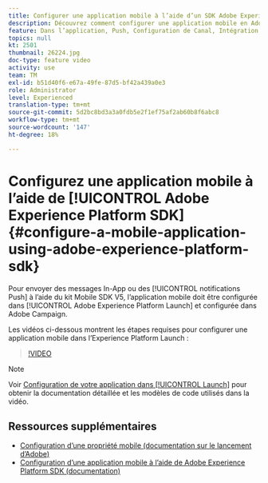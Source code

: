 ```yaml
---
title: Configurer une application mobile à l’aide d’un SDK Adobe Experience Platform
description: Découvrez comment configurer une application mobile en Adobe Experience Platform Launch et comment la configurer en Adobe Campaign.
feature: Dans l’application, Push, Configuration de Canal, Intégration du SDK mobile
topics: null
kt: 2501
thumbnail: 26224.jpg
doc-type: feature video
activity: use
team: TM
exl-id: b51d40f6-e67a-49fe-87d5-bf42a439a0e3
role: Administrator
level: Experienced
translation-type: tm+mt
source-git-commit: 5d2bc8bd3a3a0fdb5e2f1ef75af2ab60b8f6abc8
workflow-type: tm+mt
source-wordcount: '147'
ht-degree: 18%

---
```


# Configurez une application mobile à l’aide de [!UICONTROL Adobe Experience Platform SDK] {#configure-a-mobile-application-using-adobe-experience-platform-sdk}

Pour envoyer des messages In-App ou des [!UICONTROL notifications Push] à l’aide du kit Mobile SDK V5, l’application mobile doit être configurée dans [!UICONTROL Adobe Experience Platform Launch] et configurée dans Adobe Campaign.

Les vidéos ci-dessous montrent les étapes requises pour configurer une application mobile dans l’Experience Platform Launch :

>[!VIDEO](https://video.tv.adobe.com/v/26224?quality=12)

>[!NOTE]
>
>Voir [Configuration de votre application dans [!UICONTROL Launch]](https://helpx.adobe.com/campaign/kb/configuring-app-sdk.html#ConfiguringyourapplicationinLaunch) pour obtenir la documentation détaillée et les modèles de code utilisés dans la vidéo.

## Ressources supplémentaires

* [Configuration d’une propriété mobile (documentation sur le lancement d’Adobe)](https://aep-sdks.gitbook.io/docs/getting-started/create-a-mobile-property)
* [Configuration d’une application mobile à l’aide de Adobe Experience Platform SDK (documentation)](https://helpx.adobe.com/fr/campaign/kb/configuring-app-sdk.html)
